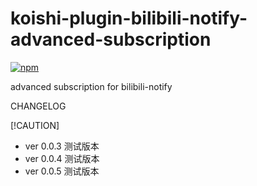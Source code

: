# koishi-plugin-bilibili-notify-advanced-subscription

[![npm](https://img.shields.io/npm/v/koishi-plugin-bilibili-notify-advanced-subscription?style=flat-square)](https://www.npmjs.com/package/koishi-plugin-bilibili-notify-advanced-subscription)

advanced subscription for bilibili-notify

CHANGELOG

[!CAUTION]
- ver 0.0.3 测试版本
- ver 0.0.4 测试版本
- ver 0.0.5 测试版本
